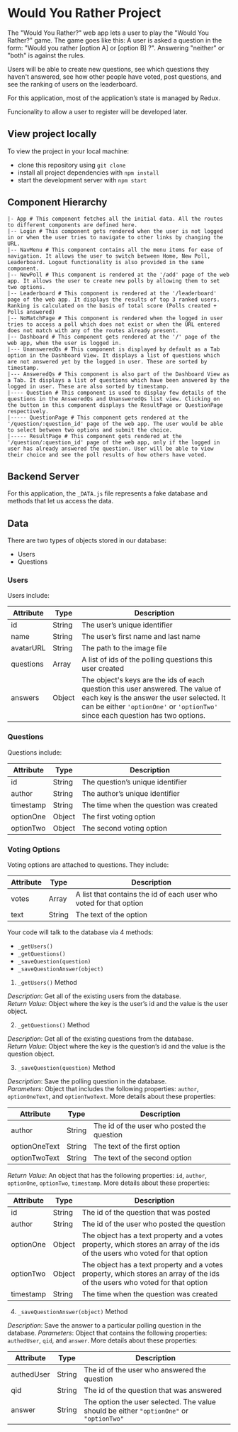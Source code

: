 # Would You Rather Project

The "Would You Rather?" web app lets a user to play the "Would You Rather?" game. The game goes like this: A user is asked a question in the form: "Would you rather [option A] or [option B] ?". Answering "neither" or "both" is against the rules.

Users will be able to create new questions, see which questions they haven't answered, see how other people have voted, post questions, and see the ranking of users on the leaderboard.

For this application, most of the application’s state is managed by Redux. 

Funcionality to allow a user to register will be developed later.

## View project locally

To view the project in your local machine:

* clone this repository using `git clone `
* install all project dependencies with `npm install`
* start the development server with `npm start`


## Component Hierarchy

```
|- App # This component fetches all the initial data. All the routes to different components are defined here.
|-- Login # This component gets rendered when the user is not logged in or when the user tries to navigate to other links by changing the URL.
|-- NavMenu # This component contains all the menu items for ease of navigation. It allows the user to switch between Home, New Poll, Leaderboard. Logout functionality is also provided in the same component. 
|-- NewPoll # This component is rendered at the '/add' page of the web app. It allows the user to create new polls by allowing them to set two options. 
|-- Leaderboard # This component is rendered at the '/leaderboard' page of the web app. It displays the results of top 3 ranked users. Ranking is calculated on the basis of total score (Polls created + Polls answered)
|-- NoMatchPage # This component is rendered when the logged in user tries to access a poll which does not exist or when the URL entered does not match with any of the routes already present.
|-- Dashboard # This component gets rendered at the '/' page of the web app, when the user is logged in. 
|--- UnansweredQs # This component is displayed by default as a Tab option in the Dashboard View. It displays a list of questions which are not answered yet by the logged in user. These are sorted by timestamp. 
|--- AnsweredQs # This component is also part of the Dashboard View as a Tab. It displays a list of questions which have been answered by the logged in user. These are also sorted by timestamp. 
|---- Question # This component is used to display few details of the questions in the AnsweredQs and UnansweredQs list view. Clicking on the button in this component displays the ResultPage or QuestionPage respectively. 
|----- QuestionPage # This component gets rendered at the '/question/:question_id' page of the web app. The user would be able to select between two options and submit the choice.
|----- ResultPage # This component gets rendered at the '/question/:question_id' page of the web app, only if the logged in user has already answered the question. User will be able to view their choice and see the poll results of how others have voted.
```

## Backend Server

For this application, the `_DATA.js` file represents a fake database and methods that let us access the data. 

## Data

There are two types of objects stored in our database:

* Users
* Questions

### Users

Users include:

| Attribute    | Type             | Description           |
|-----------------|------------------|-------------------         |
| id                 | String           | The user’s unique identifier |
| name          | String           | The user’s first name  and last name     |
| avatarURL  | String           | The path to the image file |
| questions | Array | A list of ids of the polling questions this user created|
| answers      | Object         |  The object's keys are the ids of each question this user answered. The value of each key is the answer the user selected. It can be either `'optionOne'` or `'optionTwo'` since each question has two options.

### Questions

Questions include:

| Attribute | Type | Description |
|-----------------|------------------|-------------------|
| id                  | String | The question’s unique identifier |
| author        | String | The author’s unique identifier |
| timestamp | String | The time when the question was created|
| optionOne | Object | The first voting option|
| optionTwo | Object | The second voting option|

### Voting Options

Voting options are attached to questions. They include:

| Attribute | Type | Description |
|-----------------|------------------|-------------------|
| votes             | Array | A list that contains the id of each user who voted for that option|
| text                | String | The text of the option |

Your code will talk to the database via 4 methods:

* `_getUsers()`
* `_getQuestions()`
* `_saveQuestion(question)`
* `_saveQuestionAnswer(object)`

1) `_getUsers()` Method

*Description*: Get all of the existing users from the database.  
*Return Value*: Object where the key is the user’s id and the value is the user object.

2) `_getQuestions()` Method

*Description*: Get all of the existing questions from the database.  
*Return Value*: Object where the key is the question’s id and the value is the question object.

3) `_saveQuestion(question)` Method

*Description*: Save the polling question in the database.  
*Parameters*:  Object that includes the following properties: `author`, `optionOneText`, and `optionTwoText`. More details about these properties:

| Attribute | Type | Description |
|-----------------|------------------|-------------------|
| author | String | The id of the user who posted the question|
| optionOneText| String | The text of the first option |
| optionTwoText | String | The text of the second option |

*Return Value*:  An object that has the following properties: `id`, `author`, `optionOne`, `optionTwo`, `timestamp`. More details about these properties:

| Attribute | Type | Description |
|-----------------|------------------|-------------------|
| id | String | The id of the question that was posted|
| author | String | The id of the user who posted the question|
| optionOne | Object | The object has a text property and a votes property, which stores an array of the ids of the users who voted for that option|
| optionTwo | Object | The object has a text property and a votes property, which stores an array of the ids of the users who voted for that option|
|timestamp|String | The time when the question was created|

4) `_saveQuestionAnswer(object)` Method

*Description*: Save the answer to a particular polling question in the database.
*Parameters*: Object that contains the following properties: `authedUser`, `qid`, and `answer`. More details about these properties:

| Attribute | Type | Description |
|-----------------|------------------|-------------------|
| authedUser | String | The id of the user who answered the question|
| qid | String | The id of the question that was answered|
| answer | String | The option the user selected. The value should be either `"optionOne"` or `"optionTwo"`|

